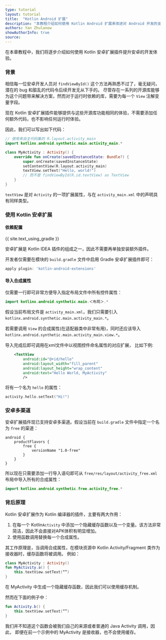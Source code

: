 ```yaml
---
type: tutorial
layout: tutorial
title:  "Kotlin Android 扩展"
description: "本教程介绍如何使用 Kotlin Android 扩展来改进对 Android 开发的支持。"
authors: Yan Zhulanow
showAuthorInfo: true
source:
---
```

在本章教程中，我们将逐步介绍如何使用 Kotlin 安卓扩展插件提升安卓的开发体验。

### 背景

相信每一位安卓开发人员对 `findViewById()` 这个方法再熟悉不过了，毫无疑问，潜在的 bug 和脏乱的代码令后续开发无从下手的。
尽管存在一系列的开源库能够为这个问题带来解决方案，然而对于运行时依赖的库，需要为每一个 `View` 注解变量字段。

现在 Kotlin 安卓扩展插件能够提供与这些开源库功能相同的体验，不需要添加任何额外代码，也不影响任何运行时体验。

因此，我们可以写出如下代码：

```kotlin
// 使用来自主代码集的 R.layout.activity_main
import kotlinx.android.synthetic.main.activity_main.*

class MyActivity : Activity() {
    override fun onCreate(savedInstanceState: Bundle?) {
        super.onCreate(savedInstanceState)
        setContentView(R.layout.activity_main)
        textView.setText("Hello, world!")
        // 而不是 findViewById(R.id.textView) as TextView
    }
}
```

`textView` 是对 `Activity` 的一项扩展属性，与在 `activity_main.xml` 中的声明具有同样类型。

### 使用 Kotlin 安卓扩展

#### 依赖配置

{{ site.text_using_gradle }}

安卓扩展是 Kotlin IDEA 插件的组成之一，因此不需要再单独安装额外插件。

开发者仅需要在模块的 `build.gradle` 文件中启用 Gradle 安卓扩展插件即可：

``` groovy
apply plugin: 'kotlin-android-extensions'
```

#### 导入合成属性

仅需要一行即可非常方便导入指定布局文件中所有控件属性：

``` kotlin
import kotlinx.android.synthetic.main.＜布局＞.*
```

假设当前布局文件是 `activity_main.xml`，我们只需要引入 `kotlinx.android.synthetic.main.activity_main.*`。

若需要调用 `View` 的合成属性(在适配器类中非常有用)，同时还应该导入 `kotlinx.android.synthetic.main.activity_main.view.*`。

导入完成后即可调用在xml文件中以视图控件命名属性的对应扩展，
比如下例:

``` xml
    <TextView
        android:id="@+id/hello"
        android:layout_width="fill_parent"
        android:layout_height="wrap_content"
        android:text="Hello World, MyActivity"
        />
```

将有一个名为 `hello` 的属性：

``` kotlin
activity.hello.setText("Hi!")
```

### 安卓多渠道

安卓扩展插件现已支持安卓多渠道。假设当前在 `build.gradle` 文件中指定一个名为 `free` 的渠道：

```
android {
    productFlavors {
        free {
            versionName "1.0-free"
        }
    }
}
```

所以现在只需要添加一行导入语句即可从 `free/res/layout/activity_free.xml` 布局中导入所有的合成属性：

```kotlin
import kotlinx.android.synthetic.free.activity_free.*
```

### 背后原理

Kotlin 安卓扩展作为 Kotlin 编译器的插件，主要有两大作用：

1. 在每一个 Kotlin`Activity` 中添加一个隐藏缓存函数以及一个变量。该方法非常简洁，因此不会直接对APK体积有明显增加。
2. 使用函数调用替换每一个合成属性。

其工作原理是，当调用合成属性，在模块资源中 Kotlin Activity/Fragment 类作为接收器时，缓存函数将被调用。
例如：

``` kotlin
class MyActivity : Activity()
fun MyActivity.a() { 
    this.textView.setText(“”)
}
```

在 MyActivity 中生成一个隐藏缓存函数，因此我们可以使用缓存机制。 

然而在下面的例子中：

``` kotlin
fun Activity.b() { 
    this.textView.setText(“”)
}
```

我们并不知道这个函数会被我们自己的来源或者普通的 Java Activity 调用，因此，
即便在前一个示例中的 MyActivity 是接收器，也不会使用缓存。

